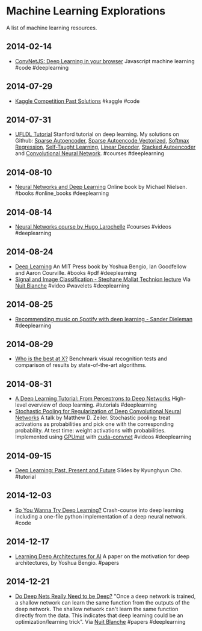 Machine Learning Explorations
===
A list of machine learning resources.

2014-02-14
---
- [ConvNetJS: Deep Learning in your browser](http://cs.stanford.edu/people/karpathy/convnetjs/) Javascript machine learning #code #deeplearning

2014-07-29
---
- [Kaggle Competition Past Solutions](http://www.chioka.in/kaggle-competition-solutions/) #kaggle #code

2014-07-31
---
- [UFLDL Tutorial](http://ufldl.stanford.edu/wiki/index.php/UFLDL_Tutorial) Stanford tutorial on deep learning. My solutions on Github: [Sparse Autoencoder](https://github.com/steven2358/SparseAutoencoder), [Sparse Autoencode Vectorized](https://github.com/steven2358/SparseAutoencoderVectorized), [Softmax Regression](https://github.com/steven2358/SoftmaxRegression), [Self-Taught Learning](https://github.com/steven2358/SelfTaughtLearning), [Linear Decoder](https://github.com/steven2358/LinearDecoder), [Stacked Autoencoder](https://github.com/steven2358/StackedAutoencoder) and [Convolutional Neural Network](https://github.com/steven2358/cnn_ufldl). #courses #deeplearning

2014-08-10
---
- [Neural Networks and Deep Learning](http://neuralnetworksanddeeplearning.com/) Online book by Michael Nielsen. #books #online_books #deeplearning

2014-08-14
---
- [Neural Networks course by Hugo Larochelle](http://info.usherbrooke.ca/hlarochelle/neural_networks/content.html) #courses #videos #deeplearning

2014-08-24
---
- [Deep Learning](http://www.iro.umontreal.ca/~bengioy/dlbook/) An MIT Press book by Yoshua Bengio, Ian Goodfellow and Aaron Courville. #books #pdf #deeplearning
- [Signal and Image Classification - Stephane Mallat Technion lecture](https://www.youtube.com/watch?v=wHhYvtnY2zI) Via [Nuit Blanche](http://nuit-blanche.blogspot.fr/2014/08/saturday-morning-video-signal-and-image.html) #video #wavelets #deeplearning

2014-08-25
---
- [Recommending music on Spotify with deep learning - Sander Dieleman](http://benanne.github.io/2014/08/05/spotify-cnns.html) #deeplearning

2014-08-29
---
- [Who is the best at X?](http://rodrigob.github.io/are_we_there_yet/build/) Benchmark visual recognition tests and comparison of results by state-of-the-art algorithms.

2014-08-31
---
- [A Deep Learning Tutorial: From Perceptrons to Deep Networks](http://www.toptal.com/machine-learning/an-introduction-to-deep-learning-from-perceptrons-to-deep-networks) High-level overview of deep learning. #tutorials #deeplearning
- [Stochastic Pooling for Regularization of Deep Convolutional Neural Networks](http://techtalks.tv/talks/stochastic-pooling-for-regularization-of-deep-convolutional-neural-networks/58106/) A talk by Matthew D. Zeiler. Stochastic pooling: treat activations as probabilities and pick one with the corresponding probability. At test time: weight activations with probabilities. Implemented using [GPUmat](https://sourceforge.net/projects/gpumat/) with [cuda-convnet](https://code.google.com/p/cuda-convnet/) #videos #deeplearning

2014-09-15
---
- [Deep Learning: Past, Present and Future](https://drive.google.com/file/d/0B16RwCMQqrtdb05qdDFnSXprM0E/view?sle=true) Slides by Kyunghyun Cho. #tutorial

2014-12-03
---
- [So You Wanna Try Deep Learning?](http://snippyhollow.github.io/blog/2014/08/09/so-you-wanna-try-deep-learning/) Crash-course into deep learning including a one-file python implementation of a deep neural network. #code

2014-12-17
---
- [Learning Deep Architectures for AI](http://www.iro.umontreal.ca/~bengioy/papers/ftml.pdf) A paper on the motivation for deep architectures, by Yoshua Bengio. #papers

2014-12-21
---
- [Do Deep Nets Really Need to be Deep?](http://arxiv.org/abs/1312.6184) "Once a deep network is trained, a shallow network can learn the same function from the outputs of the deep network. The shallow network can't learn the same function directly from the data. This indicates that deep learning could be an optimization/learning trick". Via [Nuit Blanche](http://nuit-blanche.blogspot.com.es/2014/12/sunday-morning-insight-regularization.html) #papers #deeplearning
